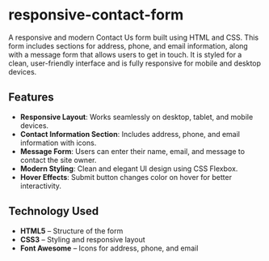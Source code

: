 # responsive-contact-form

A responsive and modern Contact Us form built using HTML and CSS. This form includes sections for address, phone, and email information, along with a message form that allows users to get in touch. It is styled for a clean, user-friendly interface and is fully responsive for mobile and desktop devices.

## Features

- **Responsive Layout**: Works seamlessly on desktop, tablet, and mobile devices.
- **Contact Information Section**: Includes address, phone, and email information with icons.
- **Message Form**: Users can enter their name, email, and message to contact the site owner.
- **Modern Styling**: Clean and elegant UI design using CSS Flexbox.
- **Hover Effects**: Submit button changes color on hover for better interactivity.

## Technology Used

- **HTML5** – Structure of the form
- **CSS3** – Styling and responsive layout
- **Font Awesome** – Icons for address, phone, and email
